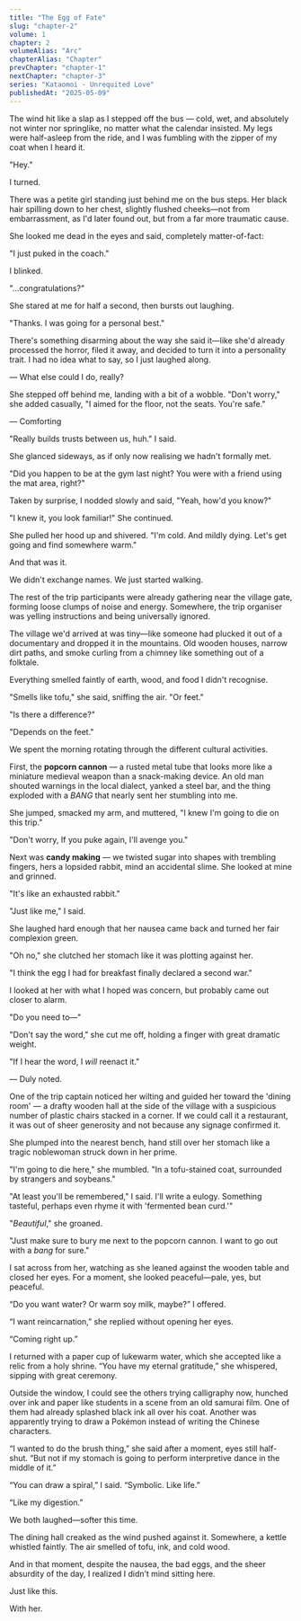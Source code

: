 ```yaml
---
title: "The Egg of Fate"
slug: "chapter-2"
volume: 1
chapter: 2
volumeAlias: "Arc"
chapterAlias: "Chapter"
prevChapter: "chapter-1"
nextChapter: "chapter-3"
series: "Kataomoi - Unrequited Love"
publishedAt: "2025-05-09"
---
```

The wind hit like a slap as I stepped off the bus — cold, wet, and absolutely not winter nor springlike, no matter what the calendar insisted.
My legs were half-asleep from the ride, and I was fumbling with the zipper of my coat when I heard it.

"Hey."

I turned.

There was a petite girl standing just behind me on the bus steps. 
Her black hair spilling down to her chest, slightly flushed cheeks—not from embarrassment, as I'd later found out, but from a far more traumatic cause.

She looked me dead in the eyes and said, completely matter-of-fact:

"I just puked in the coach."


I blinked.

"...congratulations?"


She stared at me for half a second, then bursts out laughing.

"Thanks. I was going for a personal best."


There's something disarming about the way she said it—like she'd already processed the horror, filed it away, and decided to turn it into a personality trait.
I had no idea what to say, so I just laughed along. 

— What else could I do, really?

She stepped off behind me, landing with a bit of a wobble.
"Don't worry," she added casually, "I aimed for the floor, not the seats. You're safe."

— Comforting

"Really builds trusts between us, huh." I said.


She glanced sideways, as if only now realising we hadn't formally met. 

"Did you happen to be at the gym last night? You were with a friend using the mat area, right?"

Taken by surprise, I nodded slowly and said, "Yeah, how'd you know?"

"I knew it, you look familiar!" She continued. 

She pulled her hood up and shivered. "I'm cold. And mildly dying. Let's get going and find somewhere warm."

And that was it.

We didn't exchange names. We just started walking. 

The rest of the trip participants were already gathering near the village gate, forming loose clumps of noise and energy.
Somewhere, the trip organiser was yelling instructions and being universally ignored.

The village we'd arrived at was tiny—like someone had plucked it out of a documentary and dropped it in the mountains.
Old wooden houses, narrow dirt paths, and smoke curling from a chimney like something out of a folktale.

Everything smelled faintly of earth, wood, and food I didn't recognise.

"Smells like tofu," she said, sniffing the air. "Or feet."

"Is there a difference?"

"Depends on the feet."

We spent the morning rotating through the different cultural activities.

First, the **popcorn cannon** — a rusted metal tube that looks more like a miniature medieval weapon than a snack-making device.
An old man shouted warnings in the local dialect, yanked a steel bar, and the thing exploded with a *BANG* that nearly sent her stumbling into me.

She jumped, smacked my arm, and muttered, "I knew I'm going to die on this trip."

"Don't worry, If you puke again, I'll avenge you."

Next was **candy making** — we twisted sugar into shapes with trembling fingers, hers a lopsided rabbit, mind an accidental slime.
She looked at mine and grinned.

"It's like an exhausted rabbit."

"Just like me," I said. 

She laughed hard enough that her nausea came back and turned her fair complexion green.

"Oh no," she clutched her stomach like it was plotting against her. 

"I think the egg I had for breakfast finally declared a second war."

I looked at her with what I hoped was concern, but probably came out closer to alarm.

"Do you need to—"

"Don't say the word," she cut me off, holding a finger with great dramatic weight.

"If I hear the word, I *will* reenact it."

— Duly noted.

One of the trip captain noticed her wilting and guided her toward the 'dining room' 
— a drafty wooden hall at the side of the village with a suspicious number of plastic chairs stacked in a corner.
If we could call it a restaurant, it was out of sheer generosity and not because any signage confirmed it.

She plumped into the nearest bench, hand still over her stomach like a tragic noblewoman struck down in her prime.

"I'm going to die here," she mumbled. "In a tofu-stained coat, surrounded by strangers and soybeans."

"At least you'll be remembered," I said. I'll write a eulogy. Something tasteful, perhaps even rhyme it with 'fermented bean curd.'"

"*Beautiful*," she groaned.

"Just make sure to bury me next to the popcorn cannon. I want to go out with a *bang* for sure."

I sat across from her, watching as she leaned against the wooden table and closed her eyes. For a moment, she looked peaceful—pale, yes, but peaceful.

“Do you want water? Or warm soy milk, maybe?” I offered.

“I want reincarnation,” she replied without opening her eyes.

“Coming right up.”

I returned with a paper cup of lukewarm water, which she accepted like a relic from a holy shrine. “You have my eternal gratitude,” she whispered, sipping with great ceremony.

Outside the window, I could see the others trying calligraphy now, hunched over ink and paper like students in a scene from an old samurai film. 
One of them had already splashed black ink all over his coat. 
Another was apparently trying to draw a Pokémon instead of writing the Chinese characters.

“I wanted to do the brush thing,” she said after a moment, eyes still half-shut. “But not if my stomach is going to perform interpretive dance in the middle of it.”

“You can draw a spiral,” I said. “Symbolic. Like life.”

“Like my digestion.”

We both laughed—softer this time.

The dining hall creaked as the wind pushed against it. 
Somewhere, a kettle whistled faintly. 
The air smelled of tofu, ink, and cold wood.

And in that moment, despite the nausea, the bad eggs, and the sheer absurdity of the day, I realized I didn’t mind sitting here.

Just like this.

With her.